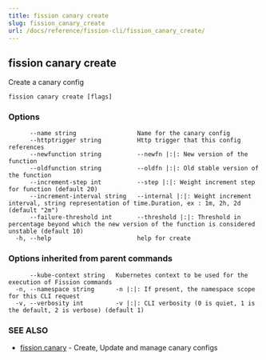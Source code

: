 ```yaml
---
title: fission canary create
slug: fission_canary_create
url: /docs/reference/fission-cli/fission_canary_create/
---
```

## fission canary create

Create a canary config

```
fission canary create [flags]
```

### Options

```
      --name string                 Name for the canary config
      --httptrigger string          Http trigger that this config references
      --newfunction string          --newfn |:|: New version of the function
      --oldfunction string          --oldfn |:|: Old stable version of the function
      --increment-step int          --step |:|: Weight increment step for function (default 20)
      --increment-interval string   --internal |:|: Weight increment interval, string representation of time.Duration, ex : 1m, 2h, 2d (default "2m")
      --failure-threshold int       --threshold |:|: Threshold in percentage beyond which the new version of the function is considered unstable (default 10)
  -h, --help                        help for create
```

### Options inherited from parent commands

```
      --kube-context string   Kubernetes context to be used for the execution of Fission commands
  -n, --namespace string      -n |:|: If present, the namespace scope for this CLI request
  -v, --verbosity int         -v |:|: CLI verbosity (0 is quiet, 1 is the default, 2 is verbose) (default 1)
```

### SEE ALSO

* [fission canary](/docs/reference/fission-cli/fission_canary/)	 - Create, Update and manage canary configs

